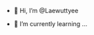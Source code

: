 - 👋 Hi, I’m @Laewuttyee

- 🌱 I’m currently learning ...

<!---
Laewuttyee/Laewuttyee is a ✨ special ✨ repository because its `README.md` (this file) appears on your GitHub profile.
You can click the Preview link to take a look at your changes.
--->
